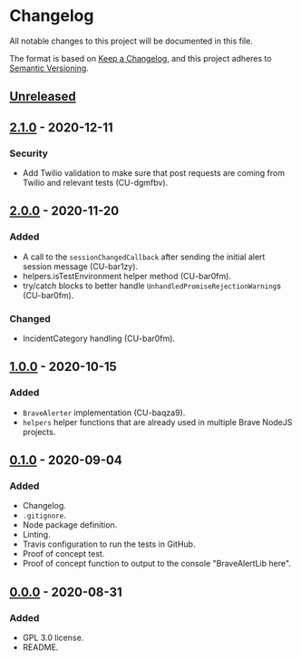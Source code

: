 # Changelog
All notable changes to this project will be documented in this file.

The format is based on [Keep a Changelog](https://keepachangelog.com/en/1.0.0/),
and this project adheres to [Semantic Versioning](https://semver.org/spec/v2.0.0.html).

## [Unreleased]

## [2.1.0] - 2020-12-11
### Security
- Add Twilio validation to make sure that post requests are coming from Twilio and relevant tests (CU-dgmfbv).

## [2.0.0] - 2020-11-20
### Added
- A call to the `sessionChangedCallback` after sending the initial alert session message (CU-bar1zy).
- helpers.isTestEnvironment helper method (CU-bar0fm).
- try/catch blocks to better handle `UnhandledPromiseRejectionWarning`s (CU-bar0fm).

### Changed
- IncidentCategory handling (CU-bar0fm).


## [1.0.0] - 2020-10-15
### Added
- `BraveAlerter` implementation (CU-baqza9).
- `helpers` helper functions that are already used in multiple Brave NodeJS projects.


## [0.1.0] - 2020-09-04
### Added
- Changelog.
- `.gitignore`.
- Node package definition.
- Linting.
- Travis configuration to run the tests in GitHub.
- Proof of concept test.
- Proof of concept function to output to the console "BraveAlertLib here".


## [0.0.0] - 2020-08-31
### Added
- GPL 3.0 license.
- README.


[Unreleased]: https://github.com/bravetechnologycoop/brave-alert-lib/compare/v2.1.0...HEAD
[2.1.0]: https://github.com/bravetechnologycoop/brave-alert-lib/compare/v2.0.0...v2.1.0
[2.0.0]: https://github.com/bravetechnologycoop/brave-alert-lib/compare/v1.0.0...v2.0.0
[1.0.0]: https://github.com/bravetechnologycoop/brave-alert-lib/compare/v0.1.0...v1.0.0
[0.1.0]: https://github.com/bravetechnologycoop/brave-alert-lib/compare/v0.0.0...v0.1.0
[0.0.0]: https://github.com/bravetechnologycoop/brave-alert-lib/releases/tag/v0.0.0
